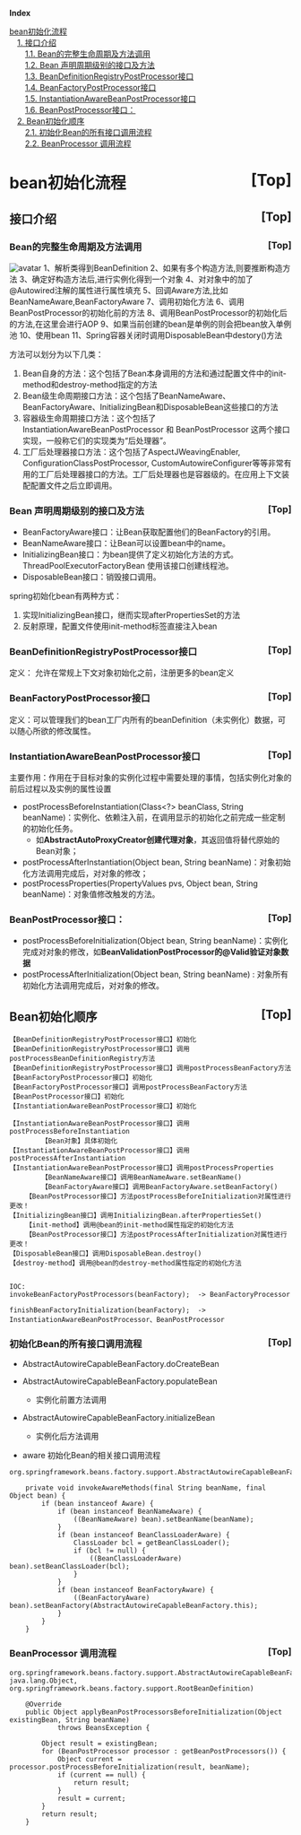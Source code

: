<a name="index">**Index**</a>

<a href="#0">bean初始化流程</a>  
&emsp;<a href="#1">1. 接口介绍</a>  
&emsp;&emsp;<a href="#2">1.1. Bean的完整生命周期及方法调用</a>  
&emsp;&emsp;<a href="#3">1.2. Bean 声明周期级别的接口及方法</a>  
&emsp;&emsp;<a href="#4">1.3. BeanDefinitionRegistryPostProcessor接口</a>  
&emsp;&emsp;<a href="#5">1.4. BeanFactoryPostProcessor接口</a>  
&emsp;&emsp;<a href="#6">1.5. InstantiationAwareBeanPostProcessor接口</a>  
&emsp;&emsp;<a href="#7">1.6. BeanPostProcessor接口：</a>  
&emsp;<a href="#8">2. Bean初始化顺序</a>  
&emsp;&emsp;<a href="#9">2.1. 初始化Bean的所有接口调用流程</a>  
&emsp;&emsp;<a href="#10">2.2. BeanProcessor 调用流程</a>  
# <a name="0">bean初始化流程</a><a style="float:right;text-decoration:none;" href="#index">[Top]</a>
## <a name="1">接口介绍</a><a style="float:right;text-decoration:none;" href="#index">[Top]</a>

### <a name="2">Bean的完整生命周期及方法调用</a><a style="float:right;text-decoration:none;" href="#index">[Top]</a>
![avatar](https://pic3.zhimg.com/v2-2a8565eb02d88025d0fbe1015ef323d6_r.jpg)
1、解析类得到BeanDefinition
2、如果有多个构造方法,则要推断构造方法
3、确定好构造方法后,进行实例化得到一个对象
4、对对象中的加了@Autowired注解的属性进行属性填充
5、回调Aware方法,比如BeanNameAware,BeanFactoryAware
7、调用初始化方法
6、调用BeanPostProcessor的初始化前的方法
8、调用BeanPostProcessor的初始化后的方法,在这里会进行AOP
9、如果当前创建的bean是单例的则会把bean放入单例池
10、使用bean
11、Spring容器关闭时调用DisposableBean中destory()方法

方法可以划分为以下几类：
1. Bean自身的方法：这个包括了Bean本身调用的方法和通过配置文件中<bean>的init-method和destroy-method指定的方法
2. Bean级生命周期接口方法：这个包括了BeanNameAware、BeanFactoryAware、InitializingBean和DisposableBean这些接口的方法
3. 容器级生命周期接口方法：这个包括了InstantiationAwareBeanPostProcessor 和 BeanPostProcessor 这两个接口实现，一般称它们的实现类为“后处理器”。
4. 工厂后处理器接口方法：这个包括了AspectJWeavingEnabler, ConfigurationClassPostProcessor, CustomAutowireConfigurer等等非常有用的工厂后处理器接口的方法。工厂后处理器也是容器级的。在应用上下文装配配置文件之后立即调用。

### <a name="3">Bean 声明周期级别的接口及方法</a><a style="float:right;text-decoration:none;" href="#index">[Top]</a>
- BeanFactoryAware接口：让Bean获取配置他们的BeanFactory的引用。
- BeanNameAware接口：让Bean可以设置bean中的name。
- InitializingBean接口：为bean提供了定义初始化方法的方式。ThreadPoolExecutorFactoryBean 使用该接口创建线程池。
- DisposableBean接口：销毁接口调用。

spring初始化bean有两种方式：
  1. 实现InitializingBean接口，继而实现afterPropertiesSet的方法
  2. 反射原理，配置文件使用init-method标签直接注入bean
    

### <a name="4">BeanDefinitionRegistryPostProcessor接口</a><a style="float:right;text-decoration:none;" href="#index">[Top]</a>
定义： 允许在常规上下文对象初始化之前，注册更多的bean定义

### <a name="5">BeanFactoryPostProcessor接口</a><a style="float:right;text-decoration:none;" href="#index">[Top]</a>
定义：可以管理我们的bean工厂内所有的beanDefinition（未实例化）数据，可以随心所欲的修改属性。

### <a name="6">InstantiationAwareBeanPostProcessor接口</a><a style="float:right;text-decoration:none;" href="#index">[Top]</a>
主要作用：作用在于目标对象的实例化过程中需要处理的事情，包括实例化对象的前后过程以及实例的属性设置
- postProcessBeforeInstantiation(Class<?> beanClass, String beanName)：实例化、依赖注入前，在调用显示的初始化之前完成一些定制的初始化任务。
    - 如**AbstractAutoProxyCreator创建代理对象**，其返回值将替代原始的Bean对象；
- postProcessAfterInstantiation(Object bean, String beanName)：对象初始化方法调用完成后，对对象的修改；
- postProcessProperties(PropertyValues pvs, Object bean, String beanName)：对象值修改触发的方法。
  
### <a name="7">BeanPostProcessor接口：</a><a style="float:right;text-decoration:none;" href="#index">[Top]</a>
- postProcessBeforeInitialization(Object bean, String beanName)：实例化完成对对象的修改，如**BeanValidationPostProcessor的@Valid验证对象数据**
- postProcessAfterInitialization(Object bean, String beanName) : 对象所有初始化方法调用完成后，对对象的修改。



## <a name="8">Bean初始化顺序</a><a style="float:right;text-decoration:none;" href="#index">[Top]</a>
```
【BeanDefinitionRegistryPostProcessor接口】初始化
【BeanDefinitionRegistryPostProcessor接口】调用postProcessBeanDefinitionRegistry方法
【BeanDefinitionRegistryPostProcessor接口】调用postProcessBeanFactory方法
【BeanFactoryPostProcessor接口】初始化
【BeanFactoryPostProcessor接口】调用postProcessBeanFactory方法
【BeanPostProcessor接口】初始化
【InstantiationAwareBeanPostProcessor接口】初始化

【InstantiationAwareBeanPostProcessor接口】调用postProcessBeforeInstantiation
        【Bean对象】具体初始化
【InstantiationAwareBeanPostProcessor接口】调用postProcessAfterInstantiation
【InstantiationAwareBeanPostProcessor接口】调用postProcessProperties
        【BeanNameAware接口】调用BeanNameAware.setBeanName()
        【BeanFactoryAware接口】调用BeanFactoryAware.setBeanFactory()
    【BeanPostProcessor接口】方法postProcessBeforeInitialization对属性进行更改！
【InitializingBean接口】调用InitializingBean.afterPropertiesSet()
    【init-method】调用@bean的init-method属性指定的初始化方法
    【BeanPostProcessor接口】方法postProcessAfterInitialization对属性进行更改！
【DisposableBean接口】调用DisposableBean.destroy()
【destroy-method】调用@bean的destroy-method属性指定的初始化方法


IOC:
invokeBeanFactoryPostProcessors(beanFactory);  -> BeanFactoryProcessor

finishBeanFactoryInitialization(beanFactory);  -> InstantiationAwareBeanPostProcessor、BeanPostProcessor
```
 
### <a name="9">初始化Bean的所有接口调用流程</a><a style="float:right;text-decoration:none;" href="#index">[Top]</a>
- AbstractAutowireCapableBeanFactory.doCreateBean
- AbstractAutowireCapableBeanFactory.populateBean
    - 实例化前置方法调用
- AbstractAutowireCapableBeanFactory.initializeBean
    - 实例化后方法调用

- aware 初始化Bean的相关接口调用流程
```
org.springframework.beans.factory.support.AbstractAutowireCapableBeanFactory.invokeAwareMethods

    private void invokeAwareMethods(final String beanName, final Object bean) {
		if (bean instanceof Aware) {
			if (bean instanceof BeanNameAware) {
				((BeanNameAware) bean).setBeanName(beanName);
			}
			if (bean instanceof BeanClassLoaderAware) {
				ClassLoader bcl = getBeanClassLoader();
				if (bcl != null) {
					((BeanClassLoaderAware) bean).setBeanClassLoader(bcl);
				}
			}
			if (bean instanceof BeanFactoryAware) {
				((BeanFactoryAware) bean).setBeanFactory(AbstractAutowireCapableBeanFactory.this);
			}
		}
	}
```

### <a name="10">BeanProcessor 调用流程</a><a style="float:right;text-decoration:none;" href="#index">[Top]</a>
```
org.springframework.beans.factory.support.AbstractAutowireCapableBeanFactory.initializeBean(java.lang.String, java.lang.Object, org.springframework.beans.factory.support.RootBeanDefinition)

    @Override
	public Object applyBeanPostProcessorsBeforeInitialization(Object existingBean, String beanName)
			throws BeansException {

		Object result = existingBean;
		for (BeanPostProcessor processor : getBeanPostProcessors()) {
			Object current = processor.postProcessBeforeInitialization(result, beanName);
			if (current == null) {
				return result;
			}
			result = current;
		}
		return result;
	}
```
